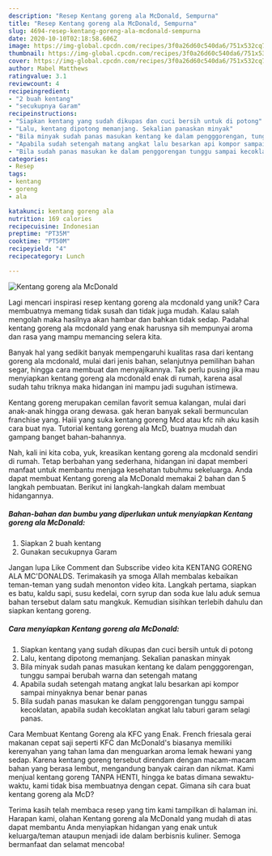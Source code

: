 ```yaml
---
description: "Resep Kentang goreng ala McDonald, Sempurna"
title: "Resep Kentang goreng ala McDonald, Sempurna"
slug: 4694-resep-kentang-goreng-ala-mcdonald-sempurna
date: 2020-10-10T02:18:58.606Z
image: https://img-global.cpcdn.com/recipes/3f0a26d60c540da6/751x532cq70/kentang-goreng-ala-mcdonald-foto-resep-utama.jpg
thumbnail: https://img-global.cpcdn.com/recipes/3f0a26d60c540da6/751x532cq70/kentang-goreng-ala-mcdonald-foto-resep-utama.jpg
cover: https://img-global.cpcdn.com/recipes/3f0a26d60c540da6/751x532cq70/kentang-goreng-ala-mcdonald-foto-resep-utama.jpg
author: Mabel Matthews
ratingvalue: 3.1
reviewcount: 4
recipeingredient:
- "2 buah kentang"
- "secukupnya Garam"
recipeinstructions:
- "Siapkan kentang yang sudah dikupas dan cuci bersih untuk di potong"
- "Lalu, kentang dipotong memanjang. Sekalian panaskan minyak"
- "Bila minyak sudah panas masukan kentang ke dalam pengggorengan, tunggu sampai berubah warna dan setengah matang"
- "Apabila sudah setengah matang angkat lalu besarkan api kompor sampai minyaknya benar benar panas"
- "Bila sudah panas masukan ke dalam penggorengan tunggu sampai kecoklatan, apabila sudah kecoklatan angkat lalu taburi garam selagi panas."
categories:
- Resep
tags:
- kentang
- goreng
- ala

katakunci: kentang goreng ala 
nutrition: 169 calories
recipecuisine: Indonesian
preptime: "PT35M"
cooktime: "PT50M"
recipeyield: "4"
recipecategory: Lunch

---
```



![Kentang goreng ala McDonald](https://img-global.cpcdn.com/recipes/3f0a26d60c540da6/751x532cq70/kentang-goreng-ala-mcdonald-foto-resep-utama.jpg)

Lagi mencari inspirasi resep kentang goreng ala mcdonald yang unik? Cara membuatnya memang tidak susah dan tidak juga mudah. Kalau salah mengolah maka hasilnya akan hambar dan bahkan tidak sedap. Padahal kentang goreng ala mcdonald yang enak harusnya sih mempunyai aroma dan rasa yang mampu memancing selera kita.

Banyak hal yang sedikit banyak mempengaruhi kualitas rasa dari kentang goreng ala mcdonald, mulai dari jenis bahan, selanjutnya pemilihan bahan segar, hingga cara membuat dan menyajikannya. Tak perlu pusing jika mau menyiapkan kentang goreng ala mcdonald enak di rumah, karena asal sudah tahu triknya maka hidangan ini mampu jadi suguhan istimewa.

Kentang goreng merupakan cemilan favorit semua kalangan, mulai dari anak-anak hingga orang dewasa. gak heran banyak sekali bermunculan franchise yang. Haiii yang suka kentang goreng Mcd atau kfc nih aku kasih cara buat nya. Tutorial kentang goreng ala McD, buatnya mudah dan gampang banget bahan-bahannya.


Nah, kali ini kita coba, yuk, kreasikan kentang goreng ala mcdonald sendiri di rumah. Tetap berbahan yang sederhana, hidangan ini dapat memberi manfaat untuk membantu menjaga kesehatan tubuhmu sekeluarga. Anda dapat membuat Kentang goreng ala McDonald memakai 2 bahan dan 5 langkah pembuatan. Berikut ini langkah-langkah dalam membuat hidangannya.

<!--inarticleads1-->

##### Bahan-bahan dan bumbu yang diperlukan untuk menyiapkan Kentang goreng ala McDonald:

1. Siapkan 2 buah kentang
1. Gunakan secukupnya Garam


Jangan lupa Like Comment dan Subscribe video kita KENTANG GORENG ALA MC&#39;DONALDS. Terimakasih ya smoga Allah membalas kebaikan teman-teman yang sudah menonton video kita. Langkah pertama, siapkan es batu, kaldu sapi, susu kedelai, corn syrup dan soda kue lalu aduk semua bahan tersebut dalam satu mangkuk. Kemudian sisihkan terlebih dahulu dan siapkan kentang goreng. 

<!--inarticleads2-->

##### Cara menyiapkan Kentang goreng ala McDonald:

1. Siapkan kentang yang sudah dikupas dan cuci bersih untuk di potong
1. Lalu, kentang dipotong memanjang. Sekalian panaskan minyak
1. Bila minyak sudah panas masukan kentang ke dalam pengggorengan, tunggu sampai berubah warna dan setengah matang
1. Apabila sudah setengah matang angkat lalu besarkan api kompor sampai minyaknya benar benar panas
1. Bila sudah panas masukan ke dalam penggorengan tunggu sampai kecoklatan, apabila sudah kecoklatan angkat lalu taburi garam selagi panas.


Cara Membuat Kentang Goreng ala KFC yang Enak. French friesala gerai makanan cepat saji seperti KFC dan McDonald&#39;s biasanya memiliki kerenyahan yang tahan lama dan menguarkan aroma lemak hewani yang sedap. Karena kentang goreng tersebut direndam dengan macam-macam bahan yang berasa lembut, mengandung banyak cairan dan nikmat. Kami menjual kentang goreng TANPA HENTI, hingga ke batas dimana sewaktu-waktu, kami tidak bisa membuatnya dengan cepat. Gimana sih cara buat kentang goreng ala McD? 

Terima kasih telah membaca resep yang tim kami tampilkan di halaman ini. Harapan kami, olahan Kentang goreng ala McDonald yang mudah di atas dapat membantu Anda menyiapkan hidangan yang enak untuk keluarga/teman ataupun menjadi ide dalam berbisnis kuliner. Semoga bermanfaat dan selamat mencoba!
